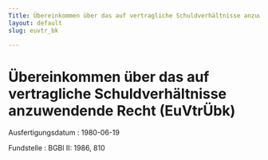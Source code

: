 ```yaml
---
Title: Übereinkommen über das auf vertragliche Schuldverhältnisse anzuwendende Recht
layout: default
slug: euvtr_bk

---
```


# Übereinkommen über das auf vertragliche Schuldverhältnisse anzuwendende Recht (EuVtrÜbk)

Ausfertigungsdatum
:   1980-06-19

Fundstelle
:   BGBl II: 1986, 810

